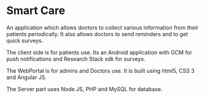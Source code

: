# Smart Care

An application which allows doctors to collect various information from their patients periodically. It also allows doctors to send reminders and to get quick surveys.

The client side is for patients use. Its an Android application with GCM for push notifications and Research Stack sdk for surveys.

The WebPortal is for admins and Doctors use. It is built using html5, CSS 3 and Angular JS.

The Server part uses Node JS, PHP and MySQL for database.